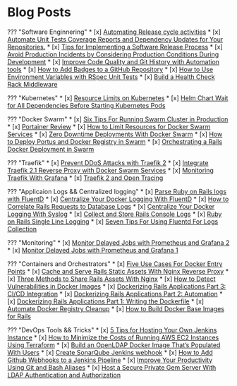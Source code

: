 # Blog Posts

??? "Software Enginnering"
    * [x] [Automating Release cycle activities](https://medium.com/@wshihadeh/automating-release-cycle-activities-56046398a38b)
    * [x] [Automate Unit Tests Coverage Reports and Dependency Updates for Your Repositories.](https://medium.com/@wshihadeh/automate-unit-tests-coverage-reports-and-dependency-updates-for-your-repositories-41be1b858eb3)
    * [x] [Tips for Implementing a Software Release Process](https://medium.com/@wshihadeh/tips-for-implementing-a-software-release-process-8551db21fe85)
    * [x] [Avoid Production Incidents by Considering Production Conditions During Development](https://medium.com/@wshihadeh/avoid-production-incidents-by-considering-production-conditions-during-software-development-a570f043313f)
    * [x] [Improve Code Quality and  Git History with Automation tools](https://medium.com/@wshihadeh/improve-code-quality-and-git-history-with-automation-tools-9979528913a3)
    * [x] [How to Add Badges to a GitHub Repository](https://medium.com/@wshihadeh/add-badges-to-a-github-repository-716d2988dc6a)
    * [x] [How to Use Environment Variables with RSpec Unit Tests](https://medium.com/@wshihadeh/using-environment-variables-with-rspec-unit-tests-f094b400c299)
    * [x] [Build a Health Check Rack Middleware](https://medium.com/@wshihadeh/health-check-rack-middleware-b6b126efbaa8)


??? "Kubernetes"
    * [x] [Resource Limits on Kubernetes](https://medium.com/@wshihadeh/resource-limits-on-kubernetes-c0f7e7500ab1)
    * [x] [Helm Chart Wait for All Dependencies Before Starting Kubernetes Pods](https://medium.com/@wshihadeh/helm-chart-wait-for-all-dependencies-before-starting-kubernetes-pods-cc0a3ddbf02b)

??? "Docker Swarm"
    * [x] [Six Tips For Running Swarm Cluster in Production](https://medium.com/@wshihadeh/six-tips-for-running-swarm-cluster-in-production-b71cc6763b39)
    * [x] [Portainer Review](https://medium.com/@wshihadeh/portainer-review-382575dabb76)
    * [x] [How to Limit Resources for Docker Swarm Services](https://medium.com/@wshihadeh/limit-resources-for-swarm-services-249dcebed833)
    * [x] [Zero Downtime Deployments With Docker Swarm](https://medium.com/@wshihadeh/zero-downtime-deployment-with-docker-swarm-d84d8d9d9a14)
    * [x] [How to Deploy Portus and Docker Registry in Swarm](https://medium.com/@wshihadeh/how-to-deploy-portus-in-swam-a3b71c7519b5)
    * [x] [Orchestrating a Rails Docker Deployment in Swarm](https://medium.com/@wshihadeh/orchestrating-rails-docker-deployment-in-swarm-474aa6b8d35b)


??? "Traefik"
    * [x] [Prevent DDoS Attacks with Traefik 2](https://medium.com/@wshihadeh/prevent-ddos-attacks-with-traefik-2-44fb32eeac4f)
    * [x] [Integrate Traefik 2.1 Reverse Proxy with Docker Swarm Services](https://medium.com/@wshihadeh/traefik-2-1-as-a-reverse-proxy-c9e274da0a32)
    * [x] [Monitoring Traefik With Grafana](https://medium.com/@wshihadeh/monitoring-traefik-with-grafana-1d037af5b952)
    * [x] [Traefik 2 and Open Tracing](https://medium.com/@wshihadeh/traefik-2-and-open-tracing-da5c483486e3)

??? "Applicaion Logs && Centralized logging"
    * [x] [Parse Ruby on Rails logs with FluentD](https://medium.com/@wshihadeh/parse-ruby-on-rails-logs-with-fluentd-9fca4df6ebfe)
    * [x] [Centralize Your Docker Logging With FluentD](https://medium.com/@wshihadeh/centralize-your-docker-logging-with-fluentd-a2b7e0a379ce)
    * [x] [How to Correlate Rails Requests to Database Logs](https://medium.com/@wshihadeh/correlate-rails-requests-to-database-logs-1e998228fa43)
    * [x] [Centralize Your Docker Logging With Syslog](https://medium.com/@wshihadeh/docker-centralized-logging-with-syslog-97b9c147bd30)
    * [x] [Collect and Store Rails Console Logs](https://medium.com/@wshihadeh/collect-and-store-rails-console-logs-c1982781c28d)
    * [x] [Ruby on Rails Single Line Logging](https://medium.com/@wshihadeh/ruby-on-rails-single-line-logging-5a76852de1d2)
    * [x] [Seven Tips For Using Fluentd For Logs Collection](https://medium.com/@wshihadeh/7-tips-for-using-fluentd-for-logs-collection-c9613f7a387c)

??? "Monitoring"
    * [x] [Monitor Delayed Jobs with Prometheus and Grafana 2](https://medium.com/@wshihadeh/monitor-delayed-jobs-with-prometheus-and-grafana-2-ccde39c5242e)
    * [x] [Monitor Delayed Jobs with Prometheus and Grafana 1](https://medium.com/@wshihadeh/monitor-delayed-jobs-with-prometheus-and-grafana-1-bc32ae12525c)

??? "Containers and Orchestrators"
    * [x] [Five Use Cases For Docker Entry Points](https://medium.com/@wshihadeh/five-use-cases-for-docker-entry-points-a5eb6661dac6)
    * [x] [Cache and Serve Rails Static Assets With Nginx Reverse Proxy](https://medium.com/@wshihadeh/cache-and-serve-rails-static-assets-with-nginx-reverse-proxy-dfcd49319547)
    * [x] [Three Methods to Share Rails Assets With Nginx](https://medium.com/@wshihadeh/three-methods-to-share-rails-assets-with-nginx-f39c90bb7d68)
    * [x] [How to Detect Vulnerabilities in Docker Images](https://medium.com/@wshihadeh/detect-vulnerabilities-in-docker-images-d21f1b762898)
    * [x] [Dockerizing Rails Applications Part 3: CI/CD Integration](https://medium.com/@wshihadeh/dockerizing-rails-applications-part-3-ci-cd-integration-9f2dcd84780f)
    * [x] [Dockerizing Rails Applications Part 2: Automation](https://medium.com/@wshihadeh/dockerizing-rails-applications-part-2-automation-3092975fa4bb)
    * [x] [Dockerizing Rails Applications Part 1: Writing the Dockerfile](https://medium.com/@wshihadeh/dockerizing-rails-applications-part-1-writing-the-dockerfile-dc32aa25a0da)
    * [x] [Automate Docker Registry Cleanup](https://medium.com/@wshihadeh/automate-docker-registry-cleanup-3a1af0aa1535)
    * [x] [How to Build Docker Base Images for Rails](https://medium.com/@wshihadeh/build-docker-base-images-for-rails-2258ea2f11dc)

??? "DevOps Tools && Tricks"
    * [x] [5 Tips for Hosting Your Own Jenkins Instance](https://medium.com/@wshihadeh/5-tips-for-hosting-your-own-jenkins-instance-64b058ad2c2a)
    * [x] [How to Minimize the Costs of Running AWS EC2 Instances Using Terraform](https://medium.com/@wshihadeh/minimize-the-costs-of-running-aws-ec2-instances-using-terraform-3999c5141830)
    * [x] [Build an OpenLDAP Docker Image That’s Populated With Users](https://medium.com/@wshihadeh/ldap-docker-image-with-populated-users-3a5b4d090aa4)
    * [x] [Create SonarQube Jenkins webhook](https://medium.com/@wshihadeh/create-sonarqube-jenkins-webhook-8f4c6cce3920)
    * [x] [How to Add Github Webhooks to a Jenkins Pipeline](https://medium.com/@wshihadeh/how-too-add-github-webhook-to-a-jenkins-pipeline-62b0be84e006)
    * [x] [Improve Your Productivity Using Git and Bash Aliases](https://medium.com/@wshihadeh/useful-configs-and-aliases-for-git-and-local-development-environments-b7a0822591a6)
    * [x] [Host a Secure Private Gem Server With LDAP Authentication and Authorization](https://medium.com/@wshihadeh/hosting-a-private-gem-server-2288249caf77)
